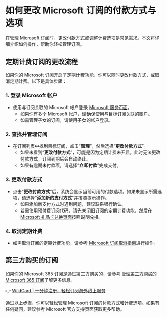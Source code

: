 # 如何更改 Microsoft 订阅的付款方式与选项

在管理 Microsoft 订阅时，更改付款方式或调整计费选项是常见需求。本文将详细介绍如何操作，帮助你轻松管理订阅。

## 定期计费订阅的更改流程

如果你的 Microsoft 订阅开启了定期计费功能，你可以随时更改付款方式，或取消定期计费。以下是具体步骤：

### 1. 登录 Microsoft 帐户
- 使用与订阅关联的 Microsoft 帐户登录 [Microsoft 服务页面](https://account.microsoft.com/services)。
  - 如果你有多个 Microsoft 帐户，请确保使用与目标订阅关联的账户。
  - 如需管理子女的订阅，请使用子女的帐户登录。

### 2. 查找并管理订阅
- 在订阅列表中找到目标订阅，点击“**管理**”，然后选择“**更改付款方式**”。
  - 如果未看到“**更改付款方式**”，可能是因为定期计费未开启。此时无法更改付款方式，订阅到期后会自动终止。
  - 如果有逾期未付款项，请选择“**立即付款**”完成支付。

### 3. 更改付款方式
- 点击“**更改付款方式**”后，系统会显示当前可用的付款选项。如果未显示所需选项，请选择“**添加新的支付方式**”并按照提示操作。
  - 如果添加新支付方式时遇到问题，建议联系银行确认。
  - 若需使用预付费订阅代码，请先关闭旧订阅的定期计费功能，然后在 [Microsoft 礼品卡兑换页面](https://support.microsoft.com/zh-cn/account-billing/%E5%90%91-microsoft%E5%B8%90%E6%88%B7%E5%85%91%E6%8D%A2%E7%A4%BC%E5%93%81%E5%8D%A1%E6%88%96%E4%BB%A3%E7%A0%81-d6b2c675-9e31-f312-7ff4-21834ad22fa8)按照说明兑换。

### 4. 取消定期计费
- 如需取消订阅的定期计费功能，请参考 [Microsoft 订阅取消指南](https://support.microsoft.com/zh-cn/account-billing/%E5%8F%96%E6%B6%88-microsoft%E8%AE%A2%E9%98%85-c2c6b0e3-cab3-cb98-d83e-c9ad54620530)进行操作。

## 第三方购买的订阅
如果你的 Microsoft 365 订阅是通过第三方购买的，请参考 [管理第三方购买的 Microsoft 365 订阅](https://support.microsoft.com/zh-cn/account-billing/%E7%AE%A1%E7%90%86%E9%80%9A%E8%BF%87%E7%AC%AC%E4%B8%89%E6%96%B9%E8%B4%AD%E4%B9%B0%E7%9A%84-microsoft-365%E8%AE%A2%E9%98%85-44749f45-4c0b-5d41-a73f-7634b8d2a763)了解更多信息。

👉 [WildCard | 一分钟注册，轻松订阅海外线上服务](https://bbtdd.com/WildCard)

通过以上步骤，你可以轻松管理 Microsoft 订阅的付款方式和计费选项。如果有任何疑问，建议参考 Microsoft 官方支持页面获取更多帮助。